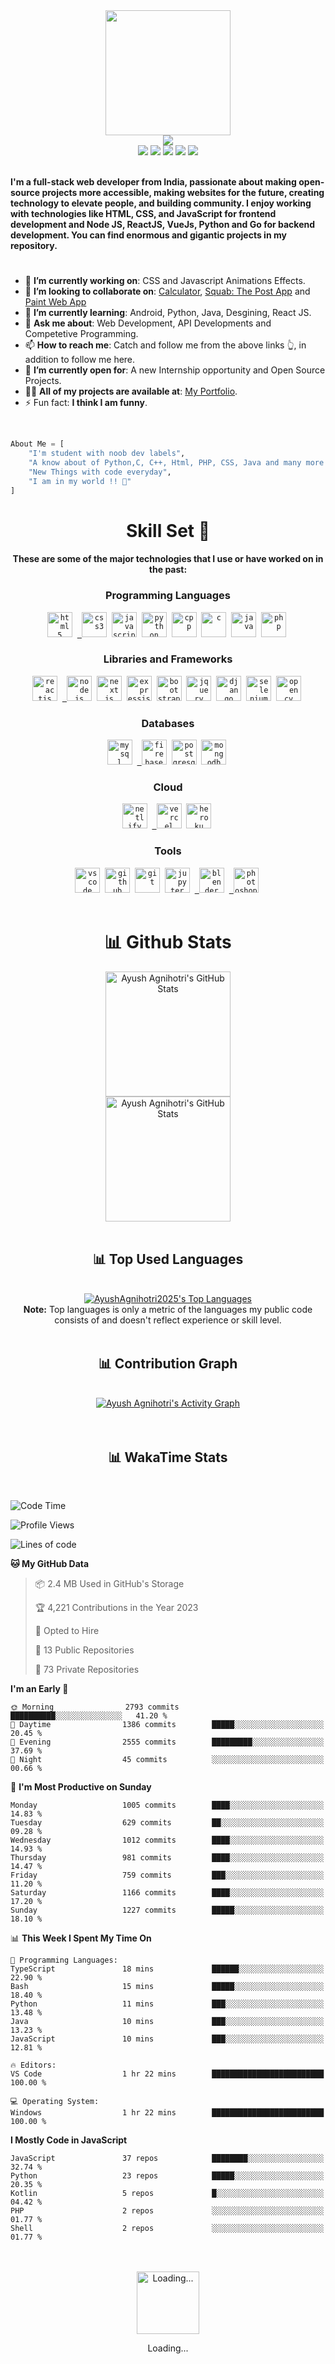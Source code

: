 <div>
    <div align="center">
        <a href="https://github.com/AyushAgnihotri2025"><img src="https://cdn.mrayush.me/img/Github-Readme/GitHub.png" height="200" /></a>
    </div>
    <div align="center">
        <a href="https://github.com/AyushAgnihotri2025">
            <img
                src="https://readme-typing-svg.herokuapp.com?color=%232f97c1&size=32&center=true&vCenter=true&width=600&height=50&lines=Hi+👋,+I'm+Ayush+Agnihotri;Student;Web+Developer;Software+Engineer;Freelancer;Open-Source+Enthusiast"
            />
        </a>
    </div>
    <div align="center">
        <a href="https://in.linkedin.com/in/AyushAgnihotri2025/"><img src="https://img.shields.io/badge/Linkedin-0077b5?style=flat&logo=linkedin" /></a>
        <a href="mailto:ayushagnihotri2025@gmail.com"><img src="https://img.shields.io/badge/Gmail-D14836?style=flat&logo=gmail&logoColor=white" /></a>
        <a href="https://twitter.com/AyushAgni2025"><img src="https://img.shields.io/badge/Twitter-1DA1F2?style=flat&logo=twitter&logoColor=white" /></a>
        <a href="https://stackoverflow.com/"><img src="https://img.shields.io/badge/Stack Overflow-f48024?style=flat&logo=stackoverflow&logoColor=white" /></a>
        <a href="https://t.me/MrCoderIN"><img src="https://img.shields.io/badge/Telegram-0088cc?style=flat&logo=telegram" /></a>
    </div>
    <div align="left">
        <br />
        <p>
            <strong>
                I'm a full-stack web developer from India, passionate about making open-source projects more accessible, making websites for the future, creating technology to elevate people, and building community.
                I enjoy working with technologies like HTML, CSS, and JavaScript for frontend development and Node JS, ReactJS, VueJs, Python and Go for backend development. You can find enormous and gigantic projects in my repository.
            </strong>
        </p>
        <h1></h1>
        <ul>
            <li>🔭 <b>I’m currently working on</b>: CSS and Javascript Animations Effects.</li>
            <li>
                👯 <b>I’m looking to collaborate on</b>: <a href="https://github.com/AyushAgnihotri2025/Calculator">Calculator</a>, <a href="https://chat.mrayush.me/?refer=github-sponsers">Squab: The Post App</a> and
                <a href="https://paint.mrayush.me/?refer=github-sponsers">Paint Web App</a>
            </li>
            <li>🌱 <b>I’m currently learning</b>: Android, Python, Java, Desgining, React JS.</li>
            <li>💬 <b>Ask me about</b>: Web Development, API Developments and Competetive Programming.</li>
            <li>📫 <b>How to reach me</b>: Catch and follow me from the above links 👆, in addition to follow me here.</li>
            <li>🤔 <b>I’m currently open for</b>: A new Internship opportunity and Open Source Projects.</li>
            <li>👨‍💻 <b>All of my projects are available at</b>: <a href="https://mrayush.me/projects/?refer=github-profile">My Portfolio</a>.</li>
            <li>⚡ Fun fact: <b>I think I am funny</b>.</li>
        </ul>
        <br />
    </div>
</div>

```py
About Me = [
    "I'm student with noob dev labels",
    "A know about of Python,C, C++, Html, PHP, CSS, Java and many more libraraies, frameworks and databases",
    "New Things with code everyday",
    "I am in my world !! 💞"
]
```

<div align="center">
    <h1>Skill Set 💪</h1>
    <h4>These are some of the major technologies that I use or have worked on in the past:</h4>
</div>

<div align="center">
    <h3><b>Programming Languages</b></h3>
    <code><a href="https://www.w3.org/html/" target="_blank"><img src="https://cdn.mrayush.me/img/Github-Readme/html5-original.svg" title="HTML5" alt="html5" width="40" height="40"/></a></code>&nbsp;
    <code><a href="https://www.w3schools.com/css/" target="_blank"> <img src="https://cdn.mrayush.me/img/Github-Readme/css3-original.svg" title="CSS3" alt="css3" width="40" height="40"/></a></code>&nbsp;
    <code><a href="https://developer.mozilla.org/en-US/docs/Web/JavaScript" target="_blank"><img src="https://cdn.mrayush.me/img/Github-Readme/javascript-original.svg" title="JavaScript" alt="javascript" width="40" height="40"/></a></code>&nbsp;
    <code><a href="https://www.python.org" target="_blank"><img src="https://cdn.mrayush.me/img/Github-Readme/python-original.svg" title="Python" alt="python" width="40" height="40"/></a></code>&nbsp;
    <code><a href="https://www.w3schools.com/CPP/" target="_blank"><img src="https://cdn.mrayush.me/img/Github-Readme/cplusplus-original.svg" title="C++" alt="cpp" width="40" height="40"/></a></code>&nbsp;
    <code><a href="https://www.w3schools.com/C/" target="_blank"><img src="https://cdn.mrayush.me/img/Github-Readme/c-original.svg" title="C" alt="c" width="40" height="40"/></a></code>&nbsp;
    <code><a href="https://www.java.com/" target="_blank"><img src="https://cdn.mrayush.me/img/Github-Readme/java-original.svg" title="Java" alt="java" width="40" height="40"/></a></code>&nbsp;
    <code><a href="https://www.php.net" target="_blank"><img src="https://cdn.mrayush.me/img/Github-Readme/php-original.svg" title="PHP" alt="php" width="40" height="40"/></a></code>&nbsp;
</div>

<div align="center">
    <h3><b>Libraries and Frameworks</b></h3>
    <code><a href="https://reactjs.org/" target="_blank"><img src="https://cdn.mrayush.me/img/Github-Readme/react-original.svg" title="ReactJS" alt="reactjs" width="40" height="40"/></a></code>&nbsp;
    <code><a href="https://nodejs.org/" target="_blank"> <img src="https://cdn.mrayush.me/img/Github-Readme/nodejs-original.svg" title="NodeJS" alt="nodejs" width="40" height="40"/></a></code>&nbsp;
    <code><a href="https://nextjs.org/" target="_blank"><img src="https://cdn.mrayush.me/img/Github-Readme/nextjs-original.svg" title="NextJS" alt="nextjs" width="40" height="40"/></a></code>&nbsp;
    <code><a href="https://expressjs.com/" target="_blank"><img src="https://cdn.mrayush.me/img/Github-Readme/express-original.svg" title="ExpressJS" alt="expressjs" width="40" height="40"/></a></code>&nbsp;
    <code><a href="https://getbootstrap.com/" target="_blank"><img src="https://cdn.mrayush.me/img/Github-Readme/bootstrap-original.svg" title="BootStrap" alt="bootstrap" width="40" height="40"/></a></code>&nbsp;
    <code><a href="https://jquery.com/" target="_blank"><img src="https://cdn.mrayush.me/img/Github-Readme/jquery-original.svg" title="jQuery" alt="jquery" width="40" height="40"/></a></code>&nbsp;
    <code><a href="https://www.djangoproject.com/" target="_blank"><img src="https://cdn.mrayush.me/img/Github-Readme/django-original.svg" title="Django" alt="django" width="40" height="40"/></a></code>&nbsp;
    <code><a href="https://www.selenium.dev/" target="_blank"><img src="https://cdn.mrayush.me/img/Github-Readme/selenium-original.svg" title="Selenium" alt="selenium" width="40" height="40"/></a></code>&nbsp;
    <code><a href="https://opencv.org/" target="_blank"><img src="https://cdn.mrayush.me/img/Github-Readme/opencv-original.svg" title="OpenCV" alt="opencv" width="40" height="40"/></a></code>&nbsp;
</div>

<div align="center">
    <h3><b>Databases</b></h3>
    <code><a href="https://www.mysql.com/" target="_blank"><img src="https://cdn.mrayush.me/img/Github-Readme/mysql-original.svg" title="MySql" alt="mysql" width="40" height="40"/></a></code>&nbsp;
    <code><a href="https://firebase.com/" target="_blank"> <img src="https://cdn.mrayush.me/img/Github-Readme/firebase-icon.svg" title="Firebase" alt="firebase" width="40" height="40"/></a></code>&nbsp;
    <code><a href="https://www.postgresql.org/" target="_blank"><img src="https://cdn.mrayush.me/img/Github-Readme/postgresql-original.svg" title="PostgreSQL" alt="postgresql" width="40" height="40"/></a></code>&nbsp;
    <code><a href="https://mongodb.com/" target="_blank"><img src="https://cdn.mrayush.me/img/Github-Readme/mongodb-original.svg" title="MongoDB" alt="mongodb" width="40" height="40"/></a></code>&nbsp;
</div>

<div align="center">
    <h3><b>Cloud</b></h3>
    <code><a href="https://netlify.com/" target="_blank"><img src="https://cdn.mrayush.me/img/Github-Readme/netlify-icon.svg" title="Netlify" alt="netlify" width="40" height="40"/></a></code>&nbsp;
    <code><a href="https://vercel.com/" target="_blank"> <img src="https://cdn.mrayush.me/img/Github-Readme/vercel-icon-dark.svg" title="Vercel" alt="vercel" width="40" height="40"/></a></code>&nbsp;
    <code><a href="https://heroku.com/" target="_blank"><img src="https://cdn.mrayush.me/img/Github-Readme/heroku-original.svg" title="Heroku" alt="heroku" width="40" height="40"/></a></code>&nbsp;
</div>

<div align="center">
    <h3><b>Tools</b></h3>
    <code><a href="https://visualstudio.com/" target="_blank"><img src="https://cdn.mrayush.me/img/Github-Readme/vscode-original.svg" title="VSCode" alt="vscode" width="40" height="40"/></a></code>&nbsp;
    <code><a href="https://github.com/" target="_blank"><img src="https://cdn.mrayush.me/img/Github-Readme/github-original.svg" title="GitHub" alt="github" width="40" height="40"/></a></code>&nbsp;
    <code><a href="https://git-scm.com/" target="_blank"><img src="https://cdn.mrayush.me/img/Github-Readme/git-original.svg" title="Git" alt="git" width="40" height="40"/></a></code>&nbsp;
    <code><a href="https://jupyter.org/" target="_blank"><img src="https://cdn.mrayush.me/img/Github-Readme/jupyter-original.svg" title="Jupyter Notebook" alt="jupyter" width="40" height="40"/></a></code>&nbsp;
    <code><a href="https://blender.org/" target="_blank"> <img src="https://cdn.mrayush.me/img/Github-Readme/blender-original.svg" title="Blender" alt="blender" width="40" height="40"/></a></code>&nbsp;
    <code><a href="https://www.adobe.com/in/products/photoshop.html" target="_blank"> <img src="https://cdn.mrayush.me/img/Github-Readme/photoshop-original.svg" title="Adobe Photoshop" alt="photoshop" width="40" height="40"/></a></code>&nbsp;
    <br><br>
</div>

<div>
    <div align="center">
        <h1>📊 Github Stats</h1>
        <a href="https://github.com/AyushAgnihotri2025"><img src="https://ghstats.mrayush.in/api?username=AyushAgnihotri2025&theme=blue-green&count_private=true&show_icons=true" title="Ayush Agnihotri's GitHub Stats" height="200"/></a>
        <br>
        <a href="https://github.com/AyushAgnihotri2025"><img src="https://ghstreak.mrayush.in/?user=AyushAgnihotri2025&theme=blue-green" title="Ayush Agnihotri's GitHub Stats" height="200"/></a>
        <br><br>
    </div>
</div>

<div align="center">
    <h2>📊 Top Used Languages</h2>
    <br><a href="https://github.com/AyushAgnihotri2025"><img alt="AyushAgnihotri2025's Top Languages" src="https://ghstats.mrayush.in/api/top-langs/?username=AyushAgnihotri2025&langs_count=8&layout=compact&theme=blue-green&hide_border=true&bg_color=040f0f&title_color=2f97c1&icon_color=F8D866" title="AyushAgnihotri2025's Top Languages"/></a><br>
    <b>Note:</b> Top languages is only a metric of the languages my public code consists of and doesn't reflect experience or skill level.
    <br><br>
</div>

<div align="center">
    <h2>📊 Contribution Graph</h2>
    <br><a href="https://github.com/AyushAgnihotri2025"><img alt="Ayush Agnihotri's Activity Graph" src="https://ghactivity.mrayush.me/graph?username=AyushAgnihotri2025&bg_color=1F222E&color=F8D866&line=F85D7F&point=FFFFFF&hide_border=true" title="Contribution Graph"/></a>
</div>
<br><br>

<div>
    <div align="center">
    <h2>📊 WakaTime Stats</h2>
    </div>
    <br>

<!--START_SECTION:AyushAgnihotri2025-->
![Code Time](http://img.shields.io/badge/Code%20Time-93%20hrs%2030%20mins-blue)

![Profile Views](http://img.shields.io/badge/Profile%20Views-61-blue)

![Lines of code](https://img.shields.io/badge/From%20Hello%20World%20I%27ve%20Written-16.8%20million%20lines%20of%20code-blue)

**🐱 My GitHub Data** 

> 📦 2.4 MB Used in GitHub's Storage 
 > 
> 🏆 4,221 Contributions in the Year 2023
 > 
> 💼 Opted to Hire
 > 
> 📜 13 Public Repositories 
 > 
> 🔑 73 Private Repositories 
 > 
**I'm an Early 🐤** 

```text
🌞 Morning                2793 commits        ██████████░░░░░░░░░░░░░░░   41.20 % 
🌆 Daytime                1386 commits        █████░░░░░░░░░░░░░░░░░░░░   20.45 % 
🌃 Evening                2555 commits        █████████░░░░░░░░░░░░░░░░   37.69 % 
🌙 Night                  45 commits          ░░░░░░░░░░░░░░░░░░░░░░░░░   00.66 % 
```
📅 **I'm Most Productive on Sunday** 

```text
Monday                   1005 commits        ████░░░░░░░░░░░░░░░░░░░░░   14.83 % 
Tuesday                  629 commits         ██░░░░░░░░░░░░░░░░░░░░░░░   09.28 % 
Wednesday                1012 commits        ████░░░░░░░░░░░░░░░░░░░░░   14.93 % 
Thursday                 981 commits         ████░░░░░░░░░░░░░░░░░░░░░   14.47 % 
Friday                   759 commits         ███░░░░░░░░░░░░░░░░░░░░░░   11.20 % 
Saturday                 1166 commits        ████░░░░░░░░░░░░░░░░░░░░░   17.20 % 
Sunday                   1227 commits        █████░░░░░░░░░░░░░░░░░░░░   18.10 % 
```


📊 **This Week I Spent My Time On** 

```text
💬 Programming Languages: 
TypeScript               18 mins             ██████░░░░░░░░░░░░░░░░░░░   22.90 % 
Bash                     15 mins             █████░░░░░░░░░░░░░░░░░░░░   18.40 % 
Python                   11 mins             ███░░░░░░░░░░░░░░░░░░░░░░   13.48 % 
Java                     10 mins             ███░░░░░░░░░░░░░░░░░░░░░░   13.23 % 
JavaScript               10 mins             ███░░░░░░░░░░░░░░░░░░░░░░   12.81 % 

🔥 Editors: 
VS Code                  1 hr 22 mins        █████████████████████████   100.00 % 

💻 Operating System: 
Windows                  1 hr 22 mins        █████████████████████████   100.00 % 
```

**I Mostly Code in JavaScript** 

```text
JavaScript               37 repos            ████████░░░░░░░░░░░░░░░░░   32.74 % 
Python                   23 repos            █████░░░░░░░░░░░░░░░░░░░░   20.35 % 
Kotlin                   5 repos             █░░░░░░░░░░░░░░░░░░░░░░░░   04.42 % 
PHP                      2 repos             ░░░░░░░░░░░░░░░░░░░░░░░░░   01.77 % 
Shell                    2 repos             ░░░░░░░░░░░░░░░░░░░░░░░░░   01.77 % 
```




<!--END_SECTION:AyushAgnihotri2025-->
</div>
<br><br>

<div>
    <div align="center">
        <a href="https://www.google.com/search?q=How+to+make+my+Internet+Connection+faster+%3F" target="_blank"><img src="https://cdn.mrayush.me/img/Github-Readme/GitHub.gif" title="Loading..." height="100"/></a>
        <p>Loading...</p>
    </div>
</div>
